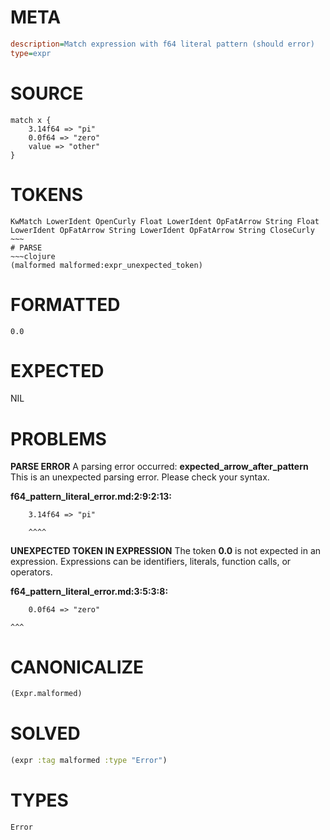 # META
~~~ini
description=Match expression with f64 literal pattern (should error)
type=expr
~~~
# SOURCE
~~~roc
match x {
    3.14f64 => "pi"
    0.0f64 => "zero"
    value => "other"
}
~~~
# TOKENS
~~~text
KwMatch LowerIdent OpenCurly Float LowerIdent OpFatArrow String Float LowerIdent OpFatArrow String LowerIdent OpFatArrow String CloseCurly ~~~
# PARSE
~~~clojure
(malformed malformed:expr_unexpected_token)
~~~
# FORMATTED
~~~roc
0.0
~~~
# EXPECTED
NIL
# PROBLEMS
**PARSE ERROR**
A parsing error occurred: **expected_arrow_after_pattern**
This is an unexpected parsing error. Please check your syntax.

**f64_pattern_literal_error.md:2:9:2:13:**
```roc
    3.14f64 => "pi"
```
        ^^^^


**UNEXPECTED TOKEN IN EXPRESSION**
The token **0.0** is not expected in an expression.
Expressions can be identifiers, literals, function calls, or operators.

**f64_pattern_literal_error.md:3:5:3:8:**
```roc
    0.0f64 => "zero"
```
    ^^^


# CANONICALIZE
~~~clojure
(Expr.malformed)
~~~
# SOLVED
~~~clojure
(expr :tag malformed :type "Error")
~~~
# TYPES
~~~roc
Error
~~~
